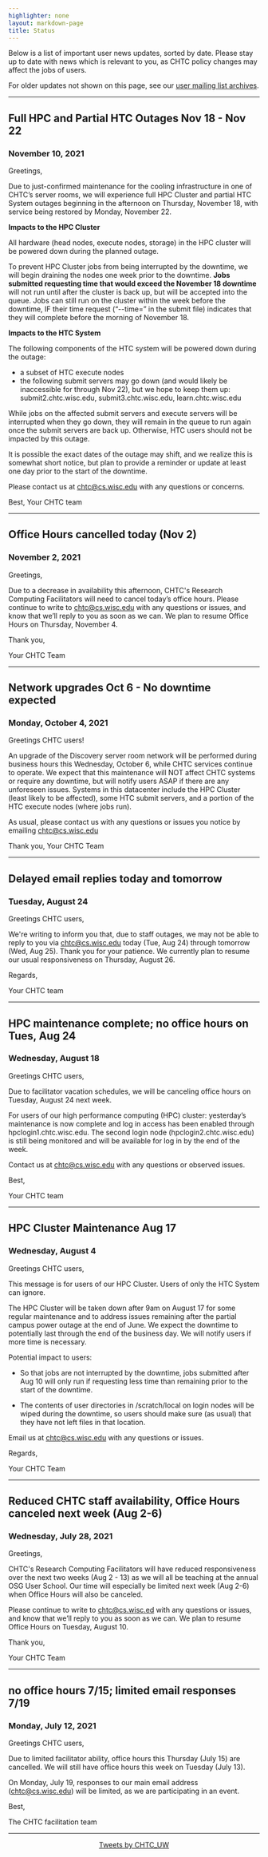 ```yaml
---
highlighter: none
layout: markdown-page
title: Status
---
```


Below is a list of important user news updates, sorted by date. Please
stay up to date with news which is relevant to you, as CHTC policy
changes may affect the jobs of users.

For older updates not shown on this page, see our [user mailing list
archives](https://www-auth.cs.wisc.edu/lists/chtc-users/).

------------------------------------------------------------------------

## Full HPC and Partial HTC Outages Nov 18 - Nov 22
### November 10, 2021
Greetings,
 
Due to just-confirmed maintenance for the cooling infrastructure in one of CHTC’s server rooms, we will experience full HPC Cluster and partial HTC System outages beginning in the afternoon on Thursday, November 18, with service being restored by Monday, November 22.
 
 
**Impacts to the HPC Cluster**

All hardware (head nodes, execute nodes, storage) in the HPC cluster will be powered down during the planned outage.

To prevent HPC Cluster jobs from being interrupted by the downtime, we will begin draining the nodes one week prior to the downtime. **Jobs submitted requesting time that would exceed the November 18 downtime** will not run until after the cluster is back up, but will be accepted into the queue. Jobs can still run on the cluster within the week before the downtime, IF their time request (“--time=” in the submit file) indicates that they will complete before the morning of November 18.
 
 
**Impacts to the HTC System**

The following components of the HTC system will be powered down during the outage: 
* a subset of HTC execute nodes
* the following submit servers may go down (and would likely be inaccessible for through Nov 22), but we hope to keep them up: submit2.chtc.wisc.edu, submit3.chtc.wisc.edu, learn.chtc.wisc.edu

While jobs on the affected submit servers and execute servers will be interrupted when they go down, they will remain in the queue to run again once the submit servers are back up. Otherwise, HTC users should not be impacted by this outage. 
 
It is possible the exact dates of the outage may shift, and we realize this is somewhat short notice, but plan to provide a reminder or update at least one day prior to the start of the downtime.
 
Please contact us at chtc@cs.wisc.edu with any questions or concerns. 
 
Best, 
Your CHTC team

------------------------------------------------------------------------

## Office Hours cancelled today (Nov 2)
### November 2, 2021

Greetings,

Due to a decrease in availability this afternoon, CHTC's Research Computing Facilitators will need to cancel today’s office hours. Please continue to write to chtc@cs.wisc.edu with any questions or issues, and know that we’ll reply to you as soon as we can. We plan to resume Office Hours on Thursday, November 4.

Thank you,

Your CHTC Team

------------------------------------------------------------------------

## Network upgrades Oct 6 - No downtime expected
### Monday, October 4, 2021

Greetings CHTC users!

An upgrade of the Discovery server room network will be performed during business hours this Wednesday, October 6, while CHTC services continue to operate. We expect that this maintenance will NOT affect CHTC systems or require any downtime, but will notify users ASAP if there are any unforeseen issues. Systems in this datacenter include the HPC Cluster (least likely to be affected), some HTC submit servers, and a portion of the HTC execute nodes (where jobs run).

As usual, please contact us with any questions or issues you notice by emailing chtc@cs.wisc.edu

Thank you,
Your CHTC Team

------------------------------------------------------------------------

## Delayed email replies today and tomorrow
### Tuesday, August 24

Greetings CHTC users,

We're writing to inform you that, due to staff outages, we may not be able to reply to you via chtc@cs.wisc.edu today (Tue, Aug 24) through tomorrow (Wed, Aug 25). Thank you for your patience. We currently plan to resume our usual responsiveness on Thursday, August 26.

Regards, 

Your CHTC team

------------------------------------------------------------------------

## HPC maintenance complete; no office hours on Tues, Aug 24
### Wednesday, August 18

Greetings CHTC users, 

Due to facilitator vacation schedules, we will be canceling office hours on Tuesday, August 24 next week. 

For users of our high performance computing (HPC) cluster: yesterday’s maintenance is now complete and log in access has been enabled through hpclogin1.chtc.wisc.edu. The second login node (hpclogin2.chtc.wisc.edu) is still being monitored and will be available for log in by the end of the week. 

Contact us at chtc@cs.wisc.edu with any questions or observed issues. 

Best, 

Your CHTC team

------------------------------------------------------------------------
## HPC Cluster Maintenance Aug 17
### Wednesday, August 4

Greetings CHTC users,

This message is for users of our HPC Cluster. Users of only the HTC System can ignore.

The HPC Cluster will be taken down after 9am on August 17 for some regular maintenance and to address issues remaining after the partial campus power outage at the end of June. We expect the downtime to potentially last through the end of the business day. We will notify users if more time is necessary.

Potential impact to users:

- So that jobs are not interrupted by the downtime, jobs submitted after Aug 10 will only run if requesting less time than remaining prior to the start of the downtime.

- The contents of user directories in /scratch/local on login nodes will be wiped during the downtime, so users should make sure (as usual) that they have not left files in that location.

Email us at chtc@cs.wisc.edu with any questions or issues.

Regards,

Your CHTC Team

------------------------------------------------------------------------
## Reduced CHTC staff availability, Office Hours canceled next week (Aug 2-6)
### Wednesday, July 28, 2021

Greetings,

CHTC's Research Computing Facilitators will have reduced responsiveness over the next two weeks (Aug 2 - 13) as we will all be teaching at the annual OSG User School. Our time will especially be limited next week (Aug 2-6) when Office Hours will also be canceled.

Please continue to write to chtc@cs.wisc.ed with any questions or issues, and know that we’ll reply to you as soon as we can. We plan to resume Office Hours on Tuesday, August 10.

Thank you,

Your CHTC Team

------------------------------------------------------------------------
## no office hours 7/15; limited email responses 7/19
### Monday, July 12, 2021

Greetings CHTC users, 

Due to limited facilitator ability, office hours this Thursday (July 15) are cancelled. We will still have office hours this week on Tuesday (July 13). 

On Monday, July 19, responses to our main email address (chtc@cs.wisc.edu) will be limited, as we are participating in an event. 

Best,

The CHTC facilitation team

------------------------------------------------------------------------

<center><a class="twitter-timeline" data-width="800" data-height="500" data-theme="light" data-link-color="#2B7BB9" href="https://twitter.com/CHTC_UW?ref_src=twsrc%5Etfw">Tweets by CHTC_UW</a> <script async src="https://platform.twitter.com/widgets.js" charset="utf-8"></script></center>

